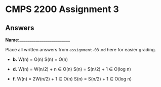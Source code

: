 # CMPS 2200 Assignment 3
## Answers

**Name:**_________________________


Place all written answers from `assignment-03.md` here for easier grading.






- **b.**
W(n) = O(n)
S(n) = O(n)



- **d.**
W(n) = W(n/2) + n ∈ O(n)
S(n) = S(n/2) + 1 ∈ O(log n)



- **f.**
W(n) = 2W(n/2) + 1 ∈ O(n) 
S(n) = S(n/2) + 1 ∈ O(log n)
